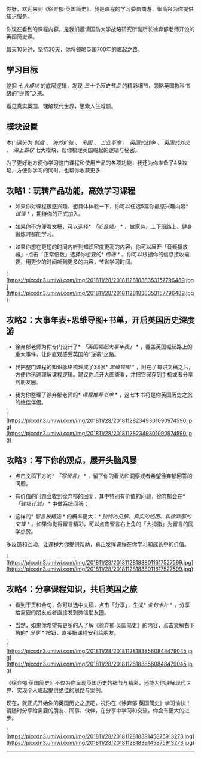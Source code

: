 你好，欢迎来到《徐弃郁·英国简史》，我是课程的学习委员商游，很高兴为你提供知识服务。

你现在看到的课程内容，是我们邀请国防大学战略研究所副所长徐弃郁老师开设的英国简史课。

每天10分钟，坚持30天，你将领略英国700年的崛起之路。

## 学习目标

挖掘 *七大模块* 的底层逻辑，发现 *三十个历史节点* 的精彩细节，领略英国教科书级的“逆袭”之旅。

看见真实英国，理解现代世界，思索人生难题。

## 模块设置

本门课分为 *制度* 、 *海外扩张* 、 *帝国* 、 *工业革命* 、 *英国式战争* 、 *英国式外交* 、 *海上霸权* 七大模块，帮你梳理英国崛起的逻辑与秘密。

为了更好地方便你学习这门课程和使用产品的各项功能，我还为你准备了4条攻略，方便你学习的同时，也帮你收获更多：

## 攻略1：玩转产品功能，高效学习课程

* 如果你对课程很感兴趣、想具体体验一下，你可以任选5篇你最感兴趣内容* *试读* * ，期待你的正式加入。

* 如果你不方便看文稿，可以选择* *「听音频」* * ，做家务、上下班路上、健身锻炼时都能学习。

* 如果你想在更短的时间内听到知识密度更高的内容，你可以展开「音频播放器」-点击「正常倍数」选择你想要的* *倍速* * 。你可以根据你的信息接收需要，用更少的时间听到更多的内容，节省学习时间。

![https://piccdn3.umiwi.com/img/201811/28/201811281838353157796489.jpg](https://piccdn3.umiwi.com/img/201811/28/201811281838353157796489.jpg)

## 攻略2：大事年表+思维导图+书单，开启英国历史深度游

* 徐弃郁老师为你专门设计了* *「英国崛起大事年表」* * ，覆盖英国崛起路上的重大事件，让你直观感受英国的“逆袭”之路。

* 我把整门课程的知识脉络梳理成了38张* *思维导图* * ，附在了每讲文稿之后，方便你迅速理解课程逻辑。建议你点开大图查看，并把它保存到手机或者分享到朋友圈。

* 我为你整理了徐弃郁老师的* *课程推荐书单* * ，这七本书将是你英国历史之旅的绝佳伴侣。

![https://piccdn3.umiwi.com/img/201811/28/201811282349301090974590.jpg](https://piccdn3.umiwi.com/img/201811/28/201811282349301090974590.jpg)

## 攻略3：写下你的观点，展开头脑风暴

* 点击文稿下方的* *「写留言」* * ，留下你的看法和洞察或者希望徐弃郁回答的问题。

* 有价值的问题会收到徐弃郁的回复，其中特别有价值的问题，徐弃郁会在* *「驻场计划」* * 中做系统回答；

* 这样的* *留言被精选* * 的概率更大：* *独特的见解、真实的经历、和徐弃郁的交锋* * 。如果你觉得留言精彩，可以点击留言右上角的「大拇指」为留言的同学点赞。

多反馈和互动，让课程为你提供帮助，真正发挥课程在你学习和成长中的价值。

![https://piccdn3.umiwi.com/img/201811/28/201811281838011617527599.jpg](https://piccdn3.umiwi.com/img/201811/28/201811281838011617527599.jpg)

## 攻略4：分享课程知识，共启英国之旅

* 看到干货和金句，你可以选中文稿，点击「分享」，生成* *金句卡片* * ，分享给需要的朋友或者直接发到微信朋友圈。

* 当然，如果你希望有更多的人了解《徐弃郁·英国简史》的内容，点击文稿右下角的* *分享* * 按钮，直接把课程安利给朋友。

![https://piccdn3.umiwi.com/img/201811/28/201811281838560848479045.jpg](https://piccdn3.umiwi.com/img/201811/28/201811281838560848479045.jpg)

《徐弃郁·英国简史》不仅为你呈现英国历史的细节与精彩，还能为你理解现代世界、实现个人崛起提供绝佳的思路与案例。

现在，就正式开始你的英国历史之旅吧，祝你在《徐弃郁·英国简史》学习愉快！请随时分享给需要的朋友、同事、伙伴，在分享中学习和交流，你会有更大的进步。

![https://piccdn3.umiwi.com/img/201811/28/201811281839145875913273.jpg](https://piccdn3.umiwi.com/img/201811/28/201811281839145875913273.jpg)

---

